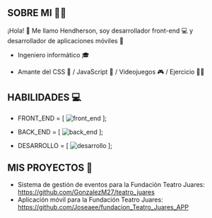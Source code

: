 ## SOBRE MI 👨‍💻

¡Hola! 👋 Me llamo Hendherson, soy desarrollador front-end 💻 y desarrollador de aplicaciones móviles 📱

- Ingeniero informático 🎓 

- Amante del CSS 💙 / JavaScript 💛 / Videojuegos 🎮 / Ejercicio 🏋️‍♂️ 

## HABILIDADES 💻
- FRONT_END = [
![front_end](https://github.com/Tinox16/Tinox16/assets/140275664/9944773d-23cd-4e78-ad4b-c4194f926085)
];

- BACK_END = [
![back_end](https://github.com/Tinox16/Tinox16/assets/140275664/89739762-4c87-4a79-bccb-3cde14b5e624)
];

- DESARROLLO = [
![desarrollo](https://github.com/Tinox16/Tinox16/assets/140275664/6cd0aef4-4188-4833-8a0a-18f766b42e1a)
];

## MIS PROYECTOS 💼
- Sistema de gestión de eventos para la Fundación Teatro Juares: https://github.com/GonzalezM27/teatro_juares
- Aplicación móvil para la Fundación Teatro Juares: https://github.com/Joseaee/fundacion_Teatro_Juares_APP

 
